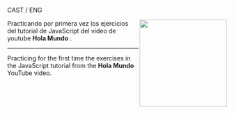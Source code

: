 CAST / ENG

<img align="right" src="https://cibercom.es/wp-content/uploads/2018/12/giphy-2.gif" width="200" />

Practicando por primera vez los ejercicios del tutorial de JavaScript del video de youtube <strong>Hola Mundo</strong> .

-----------------------------------------------------------------------------------------------------------------------------------------------------------------------------------------------------------------------------------------------------------------

Practicing for the first time the exercises in the JavaScript tutorial from the <strong>Hola Mundo</strong> YouTube video.
